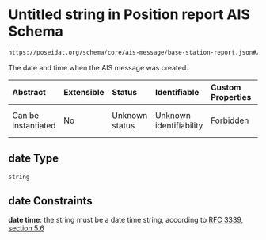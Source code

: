 # Untitled string in Position report AIS Schema

```txt
https://poseidat.org/schema/core/ais-message/base-station-report.json#/properties/date
```

The date and time when the AIS message was created.

| Abstract            | Extensible | Status         | Identifiable            | Custom Properties | Additional Properties | Access Restrictions | Defined In                                                                                            |
| :------------------ | :--------- | :------------- | :---------------------- | :---------------- | :-------------------- | :------------------ | :---------------------------------------------------------------------------------------------------- |
| Can be instantiated | No         | Unknown status | Unknown identifiability | Forbidden         | Allowed               | none                | [base-station-report.json*](schemas/core/ais-message/base-station-report.json "open original schema") |

## date Type

`string`

## date Constraints

**date time**: the string must be a date time string, according to [RFC 3339, section 5.6](https://tools.ietf.org/html/rfc3339 "check the specification")
